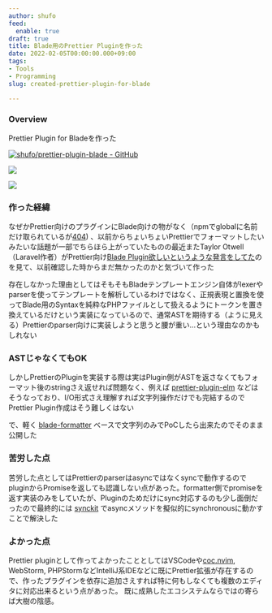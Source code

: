 ```yaml
---
author: shufo
feed:
  enable: true
draft: true
title: Blade用のPrettier Pluginを作った
date: 2022-02-05T00:00:00.000+09:00
tags:
- Tools
- Programming
slug: created-prettier-plugin-for-blade

---
```

### Overview

Prettier Plugin for Bladeを作った

[![shufo/prettier-plugin-blade - GitHub](https://gh-card.dev/repos/shufo/prettier-plugin-blade.svg)](https://github.com/shufo/prettier-plugin-blade)

![](/assets/img/uploads/2022-02-04-prettier-1-logo-png-transparent-1.png)

![](/assets/img/uploads/2022-02-04-screen-record-from-2022-01-27-20-53-05-2x_0-5-optimized.gif)

### 作った経緯

なぜかPrettier向けのプラグインにBlade向けの物がなく（npmでglobalに名前だけ取られているが[404](https://www.npmjs.com/package/prettier-plugin-blade)) 、以前からちょいちょいPrettierでフォーマットしたいみたいな話題が一部でちらほら上がっていたものの最近またTaylor Otwell（Laravel作者）がPrettier向け[Blade Plugin欲しいというような発言をしてた](https://twitter.com/taylorotwell/status/1486085543960186882)のを見て、以前確認した時からまだ無かったのかと気づいて作った

存在しなかった理由としてはそもそもBladeテンプレートエンジン自体がlexerやparserを使ってテンプレートを解析しているわけではなく、正規表現と置換を使ってBlade用のSyntaxを純粋なPHPファイルとして扱えるようにトークンを置き換えているだけという実装になっているので、通常ASTを期待する（ように見える）Prettierのparser向けに実装しようと思うと腰が重い…という理由なのかもしれない

### ASTじゃなくてもOK

しかしPrettierのPluginを実装する際は実はPlugin側がASTを返さなくてもフォーマット後のstringさえ返せれば問題なく、例えば [prettier-plugin-elm](https://github.com/gicentre/prettier-plugin-elm) などはそうなっており、I/O形式さえ理解すれば文字列操作だけでも完結するのでPrettier Plugin作成はそう難しくはない

で、軽く [blade-formatter](https://github.com/shufo/blade-formatter) ベースで文字列のみでPoCしたら出来たのでそのまま公開した

### 苦労した点

苦労した点としてはPrettierのparserはasyncではなくsyncで動作するのでpluginからPromiseを返しても認識しない点があった。formatter側でpromiseを返す実装のみをしていたが、Pluginのためだけにsync対応するのも少し面倒だったので最終的には [synckit](https://github.com/rx-ts/synckit) でasyncメソッドを擬似的にsynchronousに動かすことで解決した

### よかった点

Prettier pluginとして作ってよかったこととしてはVSCodeや[coc.nvim](https://github.com/neoclide/coc.nvim), WebStorm, PHPStormなどIntelliJ系IDEなどに既にPrettier拡張が存在するので、作ったプラグインを依存に追加さえすれば特に何もしなくても複数のエディタに対応出来るという点があった。 既に成熟したエコシステムならではの寄らば大樹の陰感。